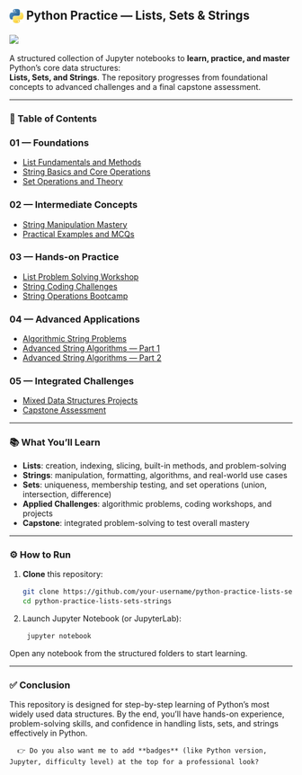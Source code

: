 <h2><sub><img src="https://github.com/RadhikaDeshpande1010/icon-library/blob/main/python-icon/python-icon.png" height="25" width="25"></sub> Python Practice — Lists, Sets & Strings </h2>
<img src="https://github.com/RadhikaDeshpande1010/Python-Practice-Problems-Numbers-Conditionals/blob/main/Numbers-Conditionals.png">

A structured collection of Jupyter notebooks to **learn, practice, and master** Python’s core data structures:  
**Lists, Sets, and Strings**. The repository progresses from foundational concepts to advanced challenges and a final capstone assessment.

---

### 📑 Table of Contents

### 01 — Foundations
- [List Fundamentals and Methods](01_foundations/list_fundamentals_and_methods.md)  
- [String Basics and Core Operations](01_foundations/string_basics_and_core_operations.md)  
- [Set Operations and Theory](01_foundations/set_operations_and_theory.md)  

### 02 — Intermediate Concepts
- [String Manipulation Mastery](02_intermediate_concepts/string_manipulation_mastery.md)  
- [Practical Examples and MCQs](02_intermediate_concepts/practical_examples_and_mcqs.md)  

### 03 — Hands-on Practice
- [List Problem Solving Workshop](03_hands_on_practice/list_problem_solving_workshop.md)  
- [String Coding Challenges](03_hands_on_practice/string_coding_challenges.md)  
- [String Operations Bootcamp](03_hands_on_practice/string_operations_bootcamp.md)  

### 04 — Advanced Applications
- [Algorithmic String Problems](04_advanced_applications/algorithmic_string_problems.md)  
- [Advanced String Algorithms — Part 1](04_advanced_applications/advanced_string_algorithms_part1.md)  
- [Advanced String Algorithms — Part 2](04_advanced_applications/advanced_string_algorithms_part2.md)  

### 05 — Integrated Challenges
- [Mixed Data Structures Projects](05_integrated_challenges/mixed_data_structures_projects.md)  
- [Capstone Assessment](05_integrated_challenges/capstone_assessment.md)  


---

### 📚 What You’ll Learn
- **Lists**: creation, indexing, slicing, built-in methods, and problem-solving  
- **Strings**: manipulation, formatting, algorithms, and real-world use cases  
- **Sets**: uniqueness, membership testing, and set operations (union, intersection, difference)  
- **Applied Challenges**: algorithmic problems, coding workshops, and projects  
- **Capstone**: integrated problem-solving to test overall mastery  

---

### ⚙️ How to Run

1. **Clone** this repository:  
   ```bash
   git clone https://github.com/your-username/python-practice-lists-sets-strings.git
   cd python-practice-lists-sets-strings
   ```

2. Launch Jupyter Notebook (or JupyterLab):
   ```bash
    jupyter notebook
   ```
Open any notebook from the structured folders to start learning.

---

### ✅ Conclusion

This repository is designed for step-by-step learning of Python’s most widely used data structures.
By the end, you’ll have hands-on experience, problem-solving skills, and confidence in handling lists, sets, and strings effectively in Python.

  ```pgsql
    👉 Do you also want me to add **badges** (like Python version, Jupyter, difficulty level) at the top for a professional look?
   ```
